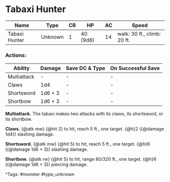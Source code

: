 # Tabaxi Hunter

| Name | Type | CR | HP | AC | Speed |
|------|------|----|----|----|-------|
| Tabaxi Hunter | Unknown | 1 | 40 (9d8) | 14 | walk: 30 ft., climb: 20 ft. |

### Actions:

| Ability | Damage | Save DC & Type | On Successful Save |
|---------|--------|----------------|--------------------|
| Multiattack | - | - | - |
| Claws | 1d4 | - | - |
| Shortsword | 1d6 + 3 | - | - |
| Shortbow | 1d6 + 3 | - | - |


**Multiattack.** The tabaxi makes two attacks with its claws, its shortsword, or its shortbow.

**Claws.** {@atk mw} {@hit 2} to hit, reach 5 ft., one target. {@h}2 ({@damage 1d4}) slashing damage.

**Shortsword.** {@atk mw} {@hit 5} to hit, reach 5 ft., one target. {@h}6 ({@damage 1d6 + 3}) slashing damage.

**Shortbow.** {@atk rw} {@hit 5} to hit, range 80/320 ft., one target. {@h}6 ({@damage 1d6 + 3}) piercing damage.

^Tags: #monster #type_unknown